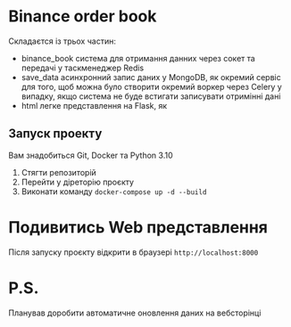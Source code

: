 # Binance order book

Складаєтся із трьох частин:
- binance_book система для отримання данних через сокет та передачі у таскменеджер Redis
- save_data асинхронний запис даних у MongoDB, як окремий сервіс для того, щоб можна було 
створити окремий воркер через Celery у випадку, якщо система не буде встигати записувати 
отримінні дані
- html легке представлення на Flask, як 

## Запуск проекту
Вам знадобиться Git, Docker та Python 3.10
1. Стягти репозиторій
2. Перейти у діреторію проєкту
3. Виконати команду `docker-compose up -d --build`

# Подивитись Web представлення
 Після запуску проєкту відкрити в браузері `http://localhost:8000`
 

# P.S.
Планував доробити автоматичне оновлення даних на вебсторінці